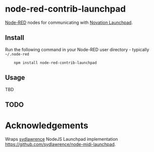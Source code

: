node-red-contrib-launchpad
==============================

<a href="http://nodered.org" target="_new">Node-RED</a> nodes for communicating with <a href="https://us.novationmusic.com" target="_new">Novation Launchpad</a>.

Install
-------

Run the following command in your Node-RED user directory - typically `~/.node-red`

        npm install node-red-contrib-launchpad


Usage
-----

TBD

TODO
----


Acknowledgements
==============================

Wraps <a href="https://github.com/sydlawrence" target="_new">sydlawrence</a> NodeJS Launchpad implementation <a href="https://github.com/sydlawrence/node-midi-launchpad" target="_new">https://github.com/sydlawrence/node-midi-launchpad</a>.
